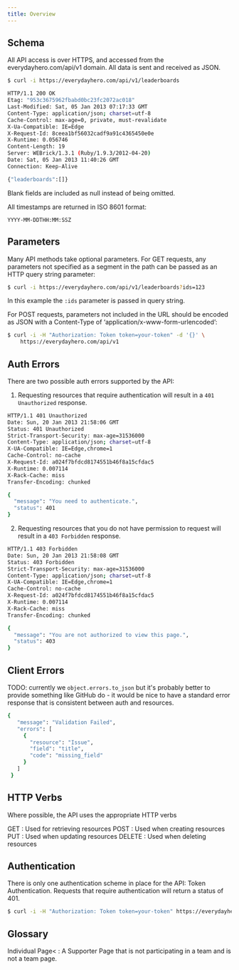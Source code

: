 ```yaml
---
title: Overview
---
```


## Schema

All API access is over HTTPS, and accessed from the everydayhero.com/api/v1 domain. All data is sent and received as JSON.

``` sh
$ curl -i https://everydayhero.com/api/v1/leaderboards

HTTP/1.1 200 OK
Etag: "953c3675962fbabd0bc23fc2072ac018"
Last-Modified: Sat, 05 Jan 2013 07:17:33 GMT
Content-Type: application/json; charset=utf-8
Cache-Control: max-age=0, private, must-revalidate
X-Ua-Compatible: IE=Edge
X-Request-Id: 8ceea1bf56032cadf9a91c4365450e0e
X-Runtime: 0.056746
Content-Length: 19
Server: WEBrick/1.3.1 (Ruby/1.9.3/2012-04-20)
Date: Sat, 05 Jan 2013 11:40:26 GMT
Connection: Keep-Alive

{"leaderboards":[]}
```

Blank fields are included as null instead of being omitted.

All timestamps are returned in ISO 8601 format:

```
YYYY-MM-DDTHH:MM:SSZ
```

## Parameters

Many API methods take optional parameters. For GET requests, any
parameters not specified as a segment in the path can be passed as an
HTTP query string parameter:

``` sh
$ curl -i https://everydayhero.com/api/v1/leaderboards?ids=123
```

In this example the `:ids` parameter is passed in query string.

For POST requests, parameters not included in the URL should be encoded
as JSON with a Content-Type of ‘application/x-www-form-urlencoded’:

``` sh
$ curl -i -H "Authorization: Token token=your-token" -d '{}' \
    https://everydayhero.com/api/v1
```

## Auth Errors

There are two possible auth errors supported by the API:

1. Requesting resources that require authentication will result in a
`401 Unauthorized` response.

``` sh
HTTP/1.1 401 Unauthorized
Date: Sun, 20 Jan 2013 21:58:06 GMT
Status: 401 Unauthorized
Strict-Transport-Security: max-age=31536000
Content-Type: application/json; charset=utf-8
X-UA-Compatible: IE=Edge,chrome=1
Cache-Control: no-cache
X-Request-Id: a024f7bfdcd8174551b46f8a15cfdac5
X-Runtime: 0.007114
X-Rack-Cache: miss
Transfer-Encoding: chunked

{
  "message": "You need to authenticate.",
  "status": 401
}
```

2. Requesting resources that you do not have permission to request will
result in a `403 Forbidden` response.

``` sh
HTTP/1.1 403 Forbidden
Date: Sun, 20 Jan 2013 21:58:08 GMT
Status: 403 Forbidden
Strict-Transport-Security: max-age=31536000
Content-Type: application/json; charset=utf-8
X-UA-Compatible: IE=Edge,chrome=1
Cache-Control: no-cache
X-Request-Id: a024f7bfdcd8174551b46f8a15cfdac5
X-Runtime: 0.007114
X-Rack-Cache: miss
Transfer-Encoding: chunked

{
  "message": "You are not authorized to view this page.",
  "status": 403
}
```

## Client Errors

TODO: currently we `object.errors.to_json` but it's probably better to
provide something like GitHub do - it would be nice to have a standard
error response that is consistent between auth and resources.

``` sh
{
   "message": "Validation Failed",
   "errors": [
     {
       "resource": "Issue",
       "field": "title",
       "code": "missing_field"
     }
   ]
 }
```

## HTTP Verbs

Where possible, the API uses the appropriate HTTP verbs

GET
: Used for retrieving resources
POST
: Used when creating resources
PUT
: Used when updating resources
DELETE
: Used when deleting resources

## Authentication

There is only one authentication scheme in place for the API: Token Authentication. Requests that require authentication will return a status of 401.

``` sh
$ curl -i -H "Authorization: Token token=your-token" https://everydayhero.com/api/v1
```

## Glossary

Individual Page<
: A Supporter Page that is not participating in a team and is not a
team page.
